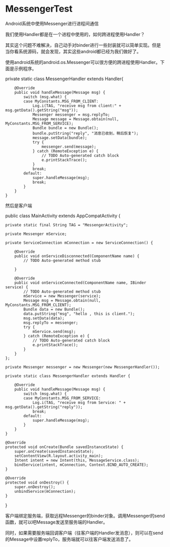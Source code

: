 # MessengerTest
Android系统中使用Messenger进行进程间通信

我们使用Handler都是在一个进程中使用的，如何跨进程使用Handler？

其实这个问题不难解决，自己动手对binder进行一些封装就可以简单实现。但是当你看系统源码，就会发现，其实这些android都已经为我们做好了。

使用android系统的android.os.Messenger可以很方便的跨进程使用Handler。下面是示例程序。

private static class MessengerHandler extends Handler{

		@Override
		public void handleMessage(Message msg) {
			switch (msg.what) {
			case MyConstants.MSG_FROM_CLIENT:
				Log.i(TAG, "receive msg from client:" + msg.getData().getString("msg"));
				Messenger messenger = msg.replyTo;
				Message message = Message.obtain(null, MyConstants.MSG_FROM_SERVICE);
				Bundle bundle = new Bundle();
				bundle.putString("reply", "消息已收到，稍后恢复");
				message.setData(bundle);
				try {
					messenger.send(message);
				} catch (RemoteException e) {
					// TODO Auto-generated catch block
					e.printStackTrace();
				}
				break;
			default:
				super.handleMessage(msg);
				break;
			}
		}
	}

然后是客户端

public class MainActivity extends AppCompatActivity {

	private static final String TAG = "MessengerActivity";

	private Messenger mService;

	private ServiceConnection mConnection = new ServiceConnection() {

		@Override
		public void onServiceDisconnected(ComponentName name) {
			// TODO Auto-generated method stub

		}

		@Override
		public void onServiceConnected(ComponentName name, IBinder service) {
			// TODO Auto-generated method stub
			mService = new Messenger(service);
			Message msg = Message.obtain(null, MyConstants.MSG_FROM_CLIENT);
			Bundle data = new Bundle();
			data.putString("msg", "hello , this is client.");
			msg.setData(data);
			msg.replyTo = messenger;
			try {
				mService.send(msg);
			} catch (RemoteException e) {
				// TODO Auto-generated catch block
				e.printStackTrace();
			}
		}
	};

	private Messenger messenger = new Messenger(new MessengerHandler());

	private static class MessengerHandler extends Handler {

		@Override
		public void handleMessage(Message msg) {
			switch (msg.what) {
			case MyConstants.MSG_FROM_SERVICE:
				Log.i(TAG, "receive msg from Service: " + msg.getData().getString("reply"));
				break;
			default:
				super.handleMessage(msg);
			}
		}
	}

	@Override
	protected void onCreate(Bundle savedInstanceState) {
		super.onCreate(savedInstanceState);
		setContentView(R.layout.activity_main);
		Intent intent = new Intent(this, MessageService.class);
		bindService(intent, mConnection, Context.BIND_AUTO_CREATE);
	}

	@Override
	protected void onDestroy() {
		super.onDestroy();
		unbindService(mConnection);
	}

}


客户端绑定服务端，获取远程Messenger的binder对象。调用Messenger的send函数，就可以吧Message发送至服务端的Handler。

同时，如果需要服务端回调客户端（往客户端的Handler发消息），则可以在send的Message中设置replyTo，服务端就可以往客户端发送消息了。
